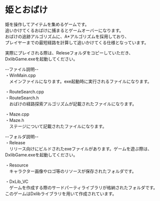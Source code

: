 # 姫とおばけ
  
姫を操作してアイテムを集めるゲームです。  
追いかけてくるおばけに捕まるとゲームオーバーになります。  
おばけの追跡アルゴリズムに、A*アルゴリズムを採用しており、  
プレイヤーまでの最短経路を計算して追いかけてくる仕様となっています。  
  
実際にプレイされる際は、Releseフォルダをコピーしていただき、DxlibGame.exeを起動してください。  
  
--ファイル説明--  
・WinMain.cpp  
　メインファイルになります。exe起動時に実行されるファイルになります。  
  
 ・RouteSearch.cpp  
 ・RouteSearch.h  
 　おばけの経路探索アルゴリズムが記載されたファイルになります。  
  
  ・Maze.cpp  
  ・Maze.h  
  　ステージについて記載されたファイルになります。  
  
--フォルダ説明--  
・Release  
　リリース向けにビルドされたexeファイルがあります。ゲームを遊ぶ際は、DxlibGame.exeを起動してください。  
  
 ・Resource  
 　キャラクター画像やロゴ等のリソースが保存されたフォルダです。  
  
  ・DxLib_VC  
  　ゲームを作成する際のサードパーティライブラリが格納されたフォルダです。このゲームはDxlibライブラリを用いて作成されています。

